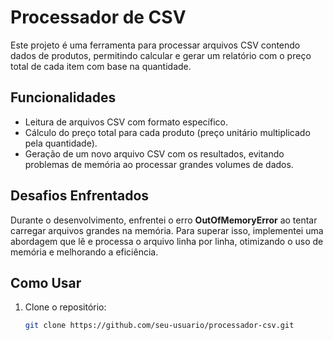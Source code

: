 # Processador de CSV

Este projeto é uma ferramenta para processar arquivos CSV contendo dados de produtos, permitindo calcular e gerar um relatório com o preço total de cada item com base na quantidade.

## Funcionalidades

- Leitura de arquivos CSV com formato específico.
- Cálculo do preço total para cada produto (preço unitário multiplicado pela quantidade).
- Geração de um novo arquivo CSV com os resultados, evitando problemas de memória ao processar grandes volumes de dados.

## Desafios Enfrentados

Durante o desenvolvimento, enfrentei o erro **OutOfMemoryError** ao tentar carregar arquivos grandes na memória. Para superar isso, implementei uma abordagem que lê e processa o arquivo linha por linha, otimizando o uso de memória e melhorando a eficiência.

## Como Usar

1. Clone o repositório:

   ```bash
   git clone https://github.com/seu-usuario/processador-csv.git
